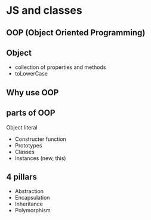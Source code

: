 # JS and classes

## OOP (Object Oriented Programming)

## Object
- collection of properties and methods
- toLowerCase

## Why use OOP

## parts of OOP 
Object literal


- Constructer function
- Prototypes
- Classes
- Instances (new, this)

## 4 pillars
- Abstraction
- Encapsulation
- Inheritance
- Polymorphism